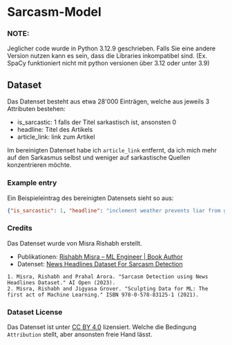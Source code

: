 # Sarcasm-Model
### NOTE:
Jeglicher code wurde in Python 3.12.9 geschrieben.
Falls Sie eine andere Version nutzen kann es sein, dass die Libraries inkompatibel sind. (Ex. SpaCy funktioniert nicht mit python versionen über 3.12 oder unter 3.9)

## Dataset
Das Datenset besteht aus etwa 28'000 Einträgen, welche aus jeweils 3 Attributen bestehen:
- is_sarcastic: 1 falls der Titel sarkastisch ist, ansonsten 0
- headline: Titel des Artikels
- article_link: link zum Artikel

Im bereinigten Datenset habe ich `article_link` entfernt, da ich mich mehr auf den Sarkasmus selbst und weniger auf sarkastische Quellen konzentrieren möchte.

### Example entry
Ein Beispieleintrag des bereinigten Datensets sieht so aus:
```json
{"is_sarcastic": 1, "headline": "inclement weather prevents liar from getting to work"}
```

### Credits
Das Datenset wurde von Misra Rishabh erstellt.
- Publikationen: [Rishabh Misra – ML Engineer | Book Author](https://rishabhmisra.github.io/publications/)
- Datenset: [News Headlines Dataset For Sarcasm Detection](https://www.kaggle.com/datasets/rmisra/news-headlines-dataset-for-sarcasm-detection)

```
1. Misra, Rishabh and Prahal Arora. "Sarcasm Detection using News Headlines Dataset." AI Open (2023).
2. Misra, Rishabh and Jigyasa Grover. "Sculpting Data for ML: The first act of Machine Learning." ISBN 978-0-578-83125-1 (2021).
```
### Dataset License
Das Datenset ist unter [CC BY 4.0](https://creativecommons.org/licenses/by/4.0/) lizensiert.
Welche die Bedingung `Attribution` stellt, aber ansonsten freie Hand lässt.
